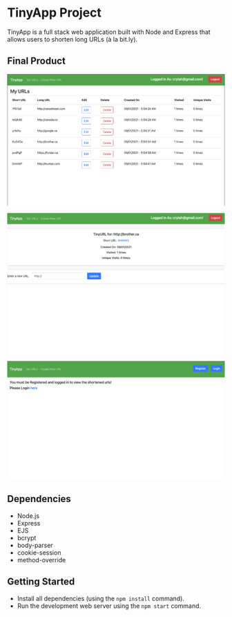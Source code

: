# TinyApp Project

TinyApp is a full stack web application built with Node and Express that allows users to shorten long URLs (à la bit.ly).

## Final Product

!["screenshot of URLs main page"](https://github.com/lateefazeez/tinyapp/blob/master/docs/urls-page-new.png?raw=true)

!["screenshot of a newly created short URL"](https://github.com/lateefazeez/tinyapp/blob/master/docs/tiny-url.png?raw=true)

!["screenshot of a logged out page"](https://github.com/lateefazeez/tinyapp/blob/master/docs/logged-out.png?raw=true)

## Dependencies

- Node.js
- Express
- EJS
- bcrypt
- body-parser
- cookie-session
- method-override

## Getting Started

- Install all dependencies (using the `npm install` command).
- Run the development web server using the `npm start` command.
